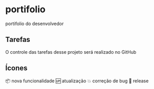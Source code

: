 # portifolio
portifolio do desenvolvedor

## Tarefas

O controle das tarefas desse projeto será realizado no GitHub

## Ícones

:package: nova funcionalidade
:up: atualização
:boom: correção de bug
:checkered_flag: release